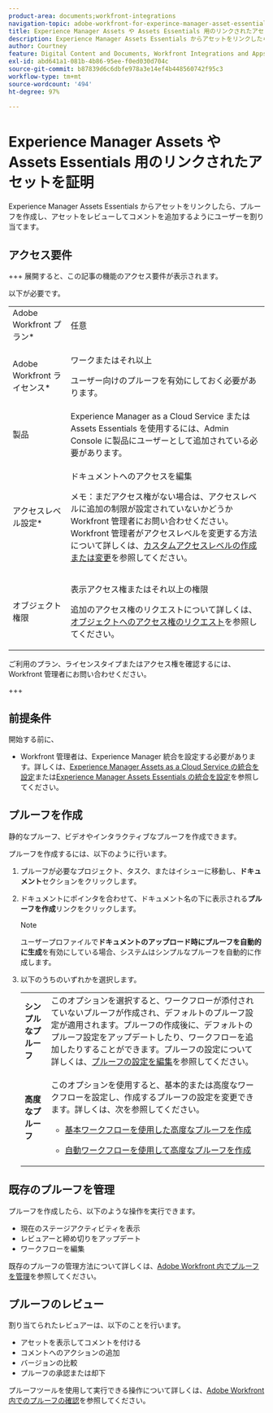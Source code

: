 ```yaml
---
product-area: documents;workfront-integrations
navigation-topic: adobe-workfront-for-experince-manager-asset-essentials
title: Experience Manager Assets や Assets Essentials 用のリンクされたアセットを証明
description: Experience Manager Assets Essentials からアセットをリンクしたら、プルーフを作成し、アセットをレビューしてコメントを追加するようにユーザーを割り当てます。
author: Courtney
feature: Digital Content and Documents, Workfront Integrations and Apps
exl-id: abd641a1-081b-4b86-95ee-f0ed030d704c
source-git-commit: b87839d6c6dbfe978a3e14ef4b448560742f95c3
workflow-type: tm+mt
source-wordcount: '494'
ht-degree: 97%

---
```


# Experience Manager Assets や Assets Essentials 用のリンクされたアセットを証明

Experience Manager Assets Essentials からアセットをリンクしたら、プルーフを作成し、アセットをレビューしてコメントを追加するようにユーザーを割り当てます。

## アクセス要件

+++ 展開すると、この記事の機能のアクセス要件が表示されます。

以下が必要です。

<table style="table-layout:auto"> 
 <col> 
 <col> 
 <tbody> 
  <tr> 
   <td role="rowheader">Adobe Workfront プラン*</td> 
   <td> <p> 任意</p> </td> 
  </tr> 
  <tr> 
   <td role="rowheader">Adobe Workfront ライセンス*</td> 
   <td> <p>ワークまたはそれ以上</p>
   <p>ユーザー向けのプルーフを有効にしておく必要があります。</p>
    </td> 
  </tr> 
  <tr> 
   <td role="rowheader">製品</td> 
   <td>Experience Manager as a Cloud Service または Assets Essentials を使用するには、Admin Console に製品にユーザーとして追加されている必要があります。 </td> 
  </tr> 
  <tr> 
   <td role="rowheader">アクセスレベル設定*</td> 
   <td> <p>ドキュメントへのアクセスを編集</p> <p>メモ：まだアクセス権がない場合は、アクセスレベルに追加の制限が設定されていないかどうか Workfront 管理者にお問い合わせください。Workfront 管理者がアクセスレベルを変更する方法について詳しくは、<a href="../../administration-and-setup/add-users/configure-and-grant-access/create-modify-access-levels.md" class="MCXref xref">カスタムアクセスレベルの作成または変更</a>を参照してください。</p> </td> 
  </tr> 
  <tr> 
   <td role="rowheader">オブジェクト権限</td> 
   <td> <p>表示アクセス権またはそれ以上の権限</p> <p>追加のアクセス権のリクエストについて詳しくは、<a href="../../workfront-basics/grant-and-request-access-to-objects/request-access.md" class="MCXref xref">オブジェクトへのアクセス権のリクエスト</a>を参照してください。</p> </td> 
  </tr> 
 </tbody> 
</table>

ご利用のプラン、ライセンスタイプまたはアクセス権を確認するには、Workfront 管理者にお問い合わせください。

+++

## 前提条件

開始する前に、

* Workfront 管理者は、Experience Manager 統合を設定する必要があります。詳しくは、[Experience Manager Assets as a Cloud Service の統合を設定](/help/quicksilver/administration-and-setup/configure-integrations/configure-aacs-integration.md)または[Experience Manager Assets Essentials の統合を設定](/help/quicksilver/documents/adobe-workfront-for-experience-manager-assets-essentials/setup-asset-essentials.md)を参照してください。

## プルーフを作成

静的なプルーフ、ビデオやインタラクティブなプルーフを作成できます。

プルーフを作成するには、以下のように行います。

1. プルーフが必要なプロジェクト、タスク、またはイシューに移動し、**ドキュメント**&#x200B;セクションをクリックします。
1. ドキュメントにポインタを合わせて、ドキュメント名の下に表示される&#x200B;**プルーフを作成**&#x200B;リンクをクリックします。

   >[!NOTE]
   >
   >ユーザープロファイルで&#x200B;**ドキュメントのアップロード時にプルーフを自動的に生成**&#x200B;を有効にしている場合、システムはシンプルなプルーフを自動的に作成します。

1. 以下のうちのいずれかを選択します。

   <table style="table-layout:auto"> 
    <col> 
    <col> 
    <tbody> 
     <tr> 
      <td role="rowheader"><strong>シンプルなプルーフ</strong></td> 
      <td>このオプションを選択すると、ワークフローが添付されていないプルーフが作成され、デフォルトのプルーフ設定が適用されます。プルーフの作成後に、デフォルトのプルーフ設定をアップデートしたり、ワークフローを追加したりすることができます。プルーフの設定について詳しくは、<a href="../../review-and-approve-work/proofing/managing-proofs-within-workfront/edit-proof-settings.md" class="MCXref xref">プルーフの設定を編集</a>を参照してください。</td> 
     </tr> 
     <tr> 
      <td role="rowheader"><strong>高度なプルーフ</strong></td> 
      <td> <p>このオプションを使用すると、基本的または高度なワークフローを設定し、作成するプルーフの設定を変更できます。詳しくは、次を参照してください。 </p> 
       <ul> 
        <li> <p><a href="../../review-and-approve-work/proofing/creating-proofs-within-workfront/configure-basic-proof-workflow.md" class="MCXref xref">基本ワークフローを使用した高度なプルーフを作成</a> </p> </li> 
        <li> <p><a href="../../review-and-approve-work/proofing/creating-proofs-within-workfront/create-automated-proof-workflow.md" class="MCXref xref">自動ワークフローを使用して高度なプルーフを作成</a> </p> </li> 
       </ul> </td> 
     </tr> 
    </tbody> 
   </table>

## 既存のプルーフを管理

プルーフを作成したら、以下のような操作を実行できます。

* 現在のステージアクティビティを表示
* レビュアーと締め切りをアップデート
* ワークフローを編集

既存のプルーフの管理方法について詳しくは、[Adobe Workfront 内でプルーフを管理](../../review-and-approve-work/proofing/managing-proofs-within-workfront/manage-proofs-in-wf.md)を参照してください。

## プルーフのレビュー

割り当てられたレビュアーは、以下のことを行います。

* アセットを表示してコメントを付ける
* コメントへのアクションの追加
* バージョンの比較
* プルーフの承認または却下

プルーフツールを使用して実行できる操作について詳しくは、[Adobe Workfront 内でのプルーフの確認](../../review-and-approve-work/proofing/reviewing-proofs-within-workfront/review-proofs-in-wf.md)を参照してください。
